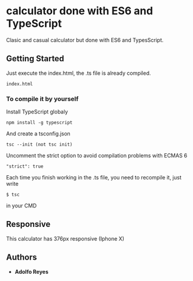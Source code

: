 # calculator done with ES6 and TypeScript

Clasic and casual calculator but done with ES6 and TypesScript.

## Getting Started

Just execute the index.html, the .ts file is already compiled.

```
index.html
```

### To compile it by yourself

Install TypeScript globaly
```
npm install -g typescript
```

And create a tsconfig.json
```
tsc --init (not tsc init)
```

Uncomment the strict option to avoid compilation problems with ECMAS 6
```
"strict": true  
```

Each time you finish working in the .ts file, you need to recompile it, just write 
```
$ tsc
```
in your CMD


## Responsive

This calculator has 376px responsive (Iphone X)




## Authors

* **Adolfo Reyes** 
